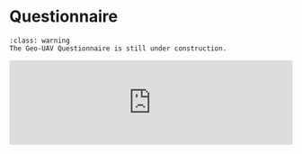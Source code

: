 # Questionnaire

```{admonition} Under construction!
:class: warning
The Geo-UAV Questionnaire is still under construction.
```

<script type="text/javascript" src="https://nettskjema.no/static/js/external-embedding.js"></script><iframe class="nettskjema-iframe" src="https://nettskjema.no/a/exbooks?embed=1" title="AG222 Compendium" frameborder="0" width="100%">If you can read this, your browser does not support iframes. Please proceed to https://nettskjema.no/a/exbooks.</iframe>
